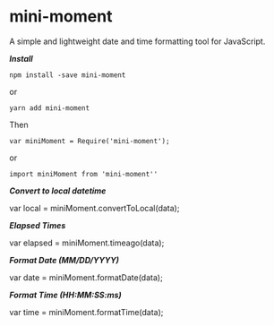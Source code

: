 # mini-moment
A simple and lightweight date and time formatting tool for JavaScript.

***Install***

`npm install -save mini-moment`

or

`yarn add mini-moment`

Then 

`var miniMoment = Require('mini-moment');`

or

`import miniMoment from 'mini-moment''`






***Convert to local datetime***

var local = miniMoment.convertToLocal(data);


***Elapsed Times***

var elapsed = miniMoment.timeago(data);



***Format Date (MM/DD/YYYY)***

var date = miniMoment.formatDate(data);



***Format Time (HH:MM:SS:ms)***

var time = miniMoment.formatTime(data);


